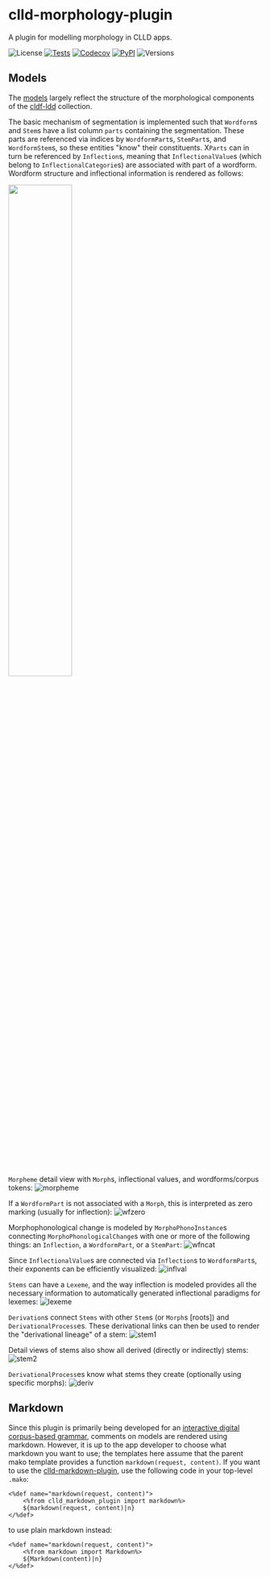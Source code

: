 # clld-morphology-plugin

A plugin for modelling morphology in CLLD apps.

![License](https://img.shields.io/github/license/fmatter/clld-morphology-plugin)
[![Tests](https://img.shields.io/github/actions/workflow/status/fmatter/clld-morphology-plugin/tests.yml?label=tests&branch=main)](https://github.com/fmatter/clld-morphology-plugin/actions/workflows/tests.yml)
[![Codecov](https://img.shields.io/codecov/c/github/fmatter/clld-morphology-plugin)](https://app.codecov.io/gh/fmatter/clld-morphology-plugin/)
[![PyPI](https://img.shields.io/pypi/v/clld-morphology-plugin.svg)](https://pypi.org/project/clld-morphology-plugin)
![Versions](https://img.shields.io/pypi/pyversions/clld-morphology-plugin)

## Models
The [models](/src/clld_morphology_plugin/models.py) largely reflect the structure of the morphological components of the [cldf-ldd](https://github.com/fmatter/cldf-ldd) collection.

The basic mechanism of segmentation is implemented such that `Wordform`s and `Stem`s have a list column `parts` containing the segmentation.
These parts are referenced via indices by `WordformPart`s, `StemPart`s, and `WordformStem`s, so these entities "know" their constituents.
X`Parts` can in turn be referenced by `Inflection`s, meaning that `InflectionalValue`s (which belong to `InflectionalCategorie`s) are associated with part of a wordform.
Wordform structure and inflectional information is rendered as follows:

<img src="https://user-images.githubusercontent.com/2378389/221690084-36690385-7f9d-4bd6-99ac-d87c1964f06b.png" width="50%" height="50%">

`Morpheme` detail view with `Morph`s, inflectional values, and wordforms/corpus tokens:
![morpheme](https://user-images.githubusercontent.com/2378389/221693305-6e97c3be-b0cc-455a-b435-fd9ac9ddf585.png)

If a `WordformPart` is not associated with a `Morph`, this is interpreted as zero marking (usually for inflection):
![wfzero](https://user-images.githubusercontent.com/2378389/221693358-7f8d3ffe-d008-4efe-a49c-b90c7de1e7dc.png)

Morphophonological change is modeled by `MorphoPhonoInstance`s connecting `MorphoPhonologicalChange`s with one or more of the following things: an `Inflection`, a `WordformPart`, or a `StemPart`:
![wfncat](https://user-images.githubusercontent.com/2378389/221693377-b45ae02b-45b0-4480-9b10-7b271cdb56cc.png)

Since `InflectionalValue`s are connected via `Inflection`s to `WordformPart`s, their exponents can be efficiently visualized:
![inflval](https://user-images.githubusercontent.com/2378389/221693413-3d95b17c-b67b-434d-8db3-68e9ffe99a4b.png)

`Stems` can have a `Lexeme`, and the way inflection is modeled provides all the necessary information to automatically generated inflectional paradigms for lexemes:
![lexeme](https://user-images.githubusercontent.com/2378389/221693515-b0adcf48-f68a-4040-9f7e-47898bc73b38.png)

`Derivation`s connect `Stems` with other `Stem`s (or `Morph`s [roots]) and `DerivationalProcess`es.
These derivational links can then be used to render the "derivational lineage" of a stem:
![stem1](https://user-images.githubusercontent.com/2378389/221693470-9c811e78-8fef-45be-a648-fb73c6314dc7.png)

Detail views of stems also show all derived (directly or indirectly) stems:
![stem2](https://user-images.githubusercontent.com/2378389/221693580-91e07656-3b0b-401c-b961-a5f5ca7dc1d0.png)

`DerivationalProcess`es know what stems they create (optionally using specific morphs):
![deriv](https://user-images.githubusercontent.com/2378389/221693636-6f952768-ebda-4966-9b3b-10f5e0e8be8c.png)




## Markdown
Since this plugin is primarily being developed for an [interactive digital corpus-based grammar](https://github.com/fmatter/indicogram), comments on models are rendered using markdown.
However, it is up to the app developer to choose what markdown you want to use; the templates here assume that the parent mako template provides a function `markdown(request, content)`.
If you want to use the [clld-markdown-plugin](https://github.com/clld/clld-markdown-plugin/), use the following code in your top-level `.mako`:

    <%def name="markdown(request, content)">
        <%from clld_markdown_plugin import markdown%>
        ${markdown(request, content)|n}
    </%def>

to use plain markdown instead:

    <%def name="markdown(request, content)">
        <%from markdown import Markdown%>
        ${Markdown(content)|n}
    </%def>
